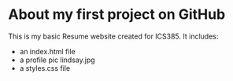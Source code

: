 # About my first project on GitHub
This is my basic Resume website created for ICS385. 
It includes: 
  - an index.html file
  - a profile pic lindsay.jpg
  - a styles.css file

